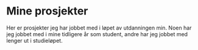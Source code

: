 # Mine prosjekter

Her er prosjekter jeg har jobbet med i løpet av utdanningen min. Noen har jeg jobbet med i mine tidligere år som student,
andre har jeg jobbet med lenger ut i studieløpet.
